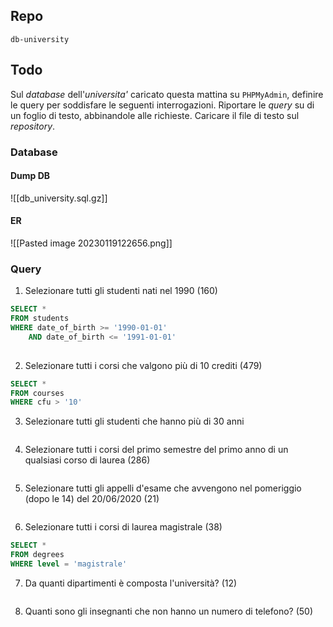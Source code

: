 ## Repo
`db-university`

## Todo
Sul *database* dell'*universita'* caricato questa mattina su `PHPMyAdmin`, definire le query per soddisfare le seguenti interrogazioni.
Riportare le *query* su di un foglio di testo, abbinandole alle richieste. Caricare il file di testo sul *repository*.

### Database
#### Dump DB
![[db_university.sql.gz]]

#### ER
![[Pasted image 20230119122656.png]]

### Query
1. Selezionare tutti gli studenti nati nel 1990 (160)
```sql
SELECT *
FROM students
WHERE date_of_birth >= '1990-01-01'
	AND date_of_birth <= '1991-01-01'
    
```

2. Selezionare tutti i corsi che valgono più di 10 crediti (479)
```sql
SELECT *
FROM courses
WHERE cfu > '10'
```

3. Selezionare tutti gli studenti che hanno più di 30 anni
```sql

```

4. Selezionare tutti i corsi del primo semestre del primo anno di un qualsiasi corso di laurea (286)
```sql

```

5. Selezionare tutti gli appelli d'esame che avvengono nel pomeriggio (dopo le 14) del 20/06/2020 (21)
```sql

```

6. Selezionare tutti i corsi di laurea magistrale (38)
```sql
SELECT *
FROM degrees
WHERE level = 'magistrale'

```

7. Da quanti dipartimenti è composta l'università? (12)
```sql

```

8. Quanti sono gli insegnanti che non hanno un numero di telefono? (50)
```sql

```
